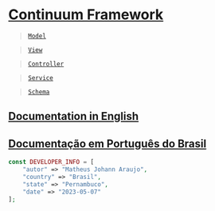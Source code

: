
# [Continuum Framework](https://github.com/matheusjohannaraujo/continuum)

> [`Model`](./SchemasAndModels.md)

> [`View`](./DefiningTemplatesAndViews.md)

> [`Controller`](./DefiningControllers.md)

> [`Service`](./DefiningServices.md)

> [`Schema`](./SchemasAndModels.md)

## [Documentation in English](./DOC-EU.md)

## [Documentação em Português do Brasil](./DOC.md)

```php
const DEVELOPER_INFO = [
    "autor" => "Matheus Johann Araujo",
    "country" => "Brasil",
    "state" => "Pernambuco",
    "date" => "2023-05-07"
];
```
